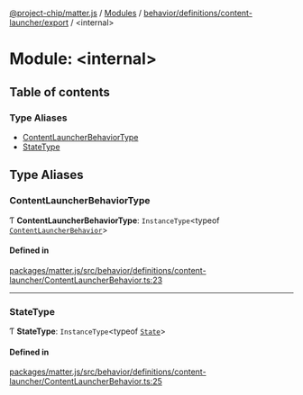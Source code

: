 [@project-chip/matter.js](../README.md) / [Modules](../modules.md) / [behavior/definitions/content-launcher/export](behavior_definitions_content_launcher_export.md) / \<internal\>

# Module: \<internal\>

## Table of contents

### Type Aliases

- [ContentLauncherBehaviorType](behavior_definitions_content_launcher_export._internal_.md#contentlauncherbehaviortype)
- [StateType](behavior_definitions_content_launcher_export._internal_.md#statetype)

## Type Aliases

### ContentLauncherBehaviorType

Ƭ **ContentLauncherBehaviorType**: `InstanceType`\<typeof [`ContentLauncherBehavior`](behavior_definitions_content_launcher_export.md#contentlauncherbehavior)\>

#### Defined in

[packages/matter.js/src/behavior/definitions/content-launcher/ContentLauncherBehavior.ts:23](https://github.com/project-chip/matter.js/blob/558e12c94a201592c28c7bc0743705360b3e5ca6/packages/matter.js/src/behavior/definitions/content-launcher/ContentLauncherBehavior.ts#L23)

___

### StateType

Ƭ **StateType**: `InstanceType`\<typeof [`State`](../classes/behavior_definitions_content_launcher_export.ContentLauncherServer.md#state-1)\>

#### Defined in

[packages/matter.js/src/behavior/definitions/content-launcher/ContentLauncherBehavior.ts:25](https://github.com/project-chip/matter.js/blob/558e12c94a201592c28c7bc0743705360b3e5ca6/packages/matter.js/src/behavior/definitions/content-launcher/ContentLauncherBehavior.ts#L25)
